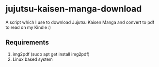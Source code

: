 # jujutsu-kaisen-manga-download

A script which I use to download Jujutsu Kaisen Manga and convert to pdf to read on my Kindle :)

## Requirements 
1. img2pdf (sudo apt get install img2pdf)
2. Linux based system 
